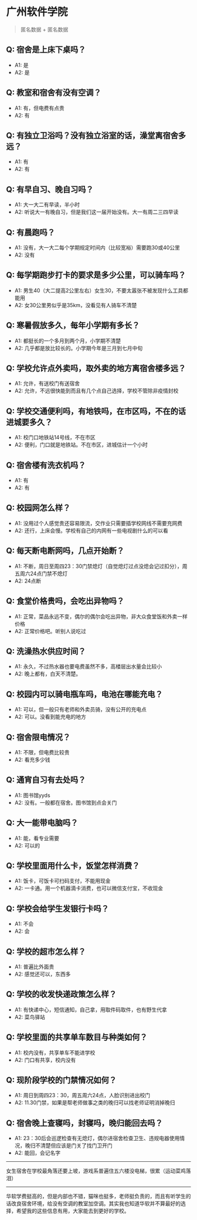 # 广州软件学院
> 匿名数据 + 匿名数据
## Q: 宿舍是上床下桌吗？
- A1: 是
- A2: 是
## Q: 教室和宿舍有没有空调？
- A1: 有，但电费有点贵
- A2: 有
## Q: 有独立卫浴吗？没有独立浴室的话，澡堂离宿舍多远？
- A1: 有
- A2: 有
## Q: 有早自习、晚自习吗？
- A1: 大一大二有早读，半小时
- A2: 听说大一有晚自习，但是我们这一届开始没有。大一有周二三四早读
## Q: 有晨跑吗？
- A1: 没有，大一大二每个学期规定时间内（比较宽裕）需要跑30或40公里
- A2: 没有
## Q: 每学期跑步打卡的要求是多少公里，可以骑车吗？
- A1: 男生40（大二提高2公里左右）女生30，不要太嚣张不被发现什么工具都能用
- A2: 女30公里男似乎是35km，没看见有人骑车不清楚
## Q: 寒暑假放多久，每年小学期有多长？
- A1: 都挺长的一个多月到两个月，小学期不清楚
- A2: 几乎都是放比较长的。小学期今年是三月到七月中旬
## Q: 学校允许点外卖吗，取外卖的地方离宿舍楼多远？
- A1: 允许，有送校门有送宿舍
- A2: 允许，不远很快能到而且有几个点自己选择，学校不管除非疫情封校
## Q: 学校交通便利吗，有地铁吗，在市区吗，不在的话进城要多久？
- A1: 校门口地铁站14号线，不在市区
- A2: 便利，门口就是地铁站。不在市区，进城估计一个小时
## Q: 宿舍楼有洗衣机吗？
- A1: 有
- A2: 有
## Q: 校园网怎么样？
- A1: 没用过个人感觉贵还容易限流，交作业只需要插学校网线不需要充网费
- A2: 还行，上床会慢。学校有自己的内网有一些电视剧什么的可以看
## Q: 每天断电断网吗，几点开始断？
- A1: 不断，周日至周四23：30门禁熄灯（自觉熄灯过点没熄会记过扣分），周五周六24点门禁不熄灯
- A2: 24点断
## Q: 食堂价格贵吗，会吃出异物吗？
- A1: 正常，菜品永远不变，偶尔的偶尔会吃出异物，非大众食堂饭和外卖一样价格
- A2: 正常价格吧。听别人说吃过
## Q: 洗澡热水供应时间？
- A1: 永久，不过热水器也要电费虽然不多，高楼层出水量会比较小
- A2: 晚上都有，白天不清楚。
## Q: 校园内可以骑电瓶车吗，电池在哪能充电？
- A1: 可以，但一般只有老师和外卖员骑，没有公开的充电点
- A2: 可以。没看到能充电的地方
## Q: 宿舍限电情况？
- A1: 不限，但电费比较贵
- A2: 看充多少钱
## Q: 通宵自习有去处吗？
- A1: 图书馆yyds
- A2: 没有。一般都在宿舍。图书馆到点会关门
## Q: 大一能带电脑吗？
- A1: 能，看专业需要
- A2: 可以的
## Q: 学校里面用什么卡，饭堂怎样消费？
- A1: 饭卡，可饭卡可扫码支付，不能用现金
- A2: 一卡通。用一个机器滴卡消费，也可以微信支付宝，不收现金
## Q: 学校会给学生发银行卡吗？
- A1: 不会
- A2: 会
## Q: 学校的超市怎么样？
- A1: 普遍比外面贵
- A2: 感觉还可以，东西多
## Q: 学校的收发快递政策怎么样？
- A1: 有快递中心，短信通知，自己拿，用取件码取件，也有野生代拿
- A2: 菜鸟驿站
## Q: 学校里面的共享单车数目与种类如何？
- A1: 校内没有，共享单车不能进学校
- A2: 门口有共享，校内没有
## Q: 现阶段学校的门禁情况如何？
- A1: 周日到周四23：30，周五周六24点，人脸识别进出校门
- A2: 11.30门禁，如果是帮老师做事之类的晚归可以找老师证明消掉晚归
## Q: 宿舍晚上查寝吗，封寝吗，晚归能回去吗？
- A1: 23：30后会巡逻检查有无熄灯，偶尔进宿舍检查卫生、违规电器使用情况，晚归不清楚但应该是门关了找门卫开门
- A2: 能回，会记名字
***
女生宿舍在学校最角落还要上坡，游戏系普遍住五六楼没电梯，很累（运动菜鸡落泪）
***
华软学费挺高的，但是内部也不错，猫咪也挺多，老师挺负责的，而且有听学生的话改良宿舍环境，给没有空调的教室加空调。其实我也知道华软并不算最好的选择，希望我的这些信息有用，大家能去到更好的学校。